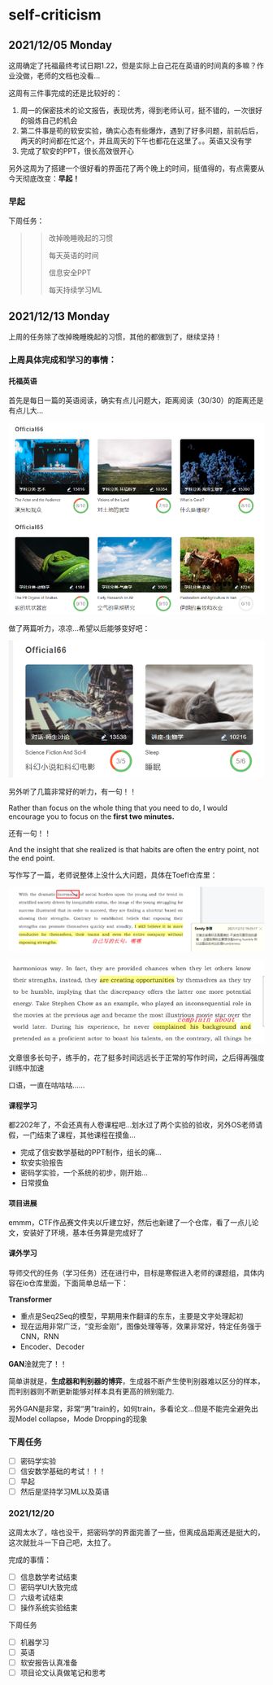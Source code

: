 # self-criticism

## 2021/12/05 Monday

这周确定了托福最终考试日期1.22，但是实际上自己花在英语的时间真的多嘛？作业没做，老师的文档也没看…

这周有三件事完成的还是比较好的：

1. 周一的保密技术的论文报告，表现优秀，得到老师认可，挺不错的，一次很好的锻炼自己的机会
2. 第二件事是苟的软安实验，确实心态有些爆炸，遇到了好多问题，前前后后，两天的时间都在忙这个，并且周天的下午也都花在这里了。。英语又没有学
3. 完成了软安的PPT，很长高效很开心

另外这周为了搭建一个很好看的界面花了两个晚上的时间，挺值得的，有点需要从今天彻底改变：**早起！**

### 早起

下周任务：

> > 改掉晚睡晚起的习惯
> >
> > 每天英语的时间
> >
> > 信息安全PPT
> >
> > 每天持续学习ML

## 2021/12/13 Monday

上周的任务除了改掉晚睡晚起的习惯，其他的都做到了，继续坚持！

### 上周具体完成和学习的事情：

#### 托福英语

首先是每日一篇的英语阅读，确实有点儿问题大，距离阅读（30/30）的距离还是有点儿大…

![image-20211213084528678](img/image-20211213084528678.png)

做了两篇听力，凉凉…希望以后能够变好吧：

![image-20211213084643871](img/image-20211213084643871.png)



另外听了几篇非常好的听力，有一句！！

Rather than focus on the whole thing that you need to do, I would encourage you to focus on the **first two minutes.**

还有一句！！

And the insight that she realized is that habits are often the entry point, not the end point.

写作写了一篇，老师说整体上没什么大问题，具体在Toefl仓库里：

![image-20211213085947930](img/image-20211213085947930.png)

![image-20211213090036283](img/image-20211213090036283.png)

文章很多长句子，练手的，花了挺多时间远远长于正常的写作时间，之后得再强度训练中加速

口语，一直在咕咕咕……

#### 课程学习

都2202年了，不会还真有人卷课程吧…划水过了两个实验的验收，另外OS老师请假，一门结束了课程，其他课程在摸鱼…

- 完成了信安数学基础的PPT制作，组长的痛…
- 软安实验报告
- 密码学实验，一个系统的初步，刚开始…
- 日常摸鱼

#### 项目进展

emmm，CTF作品赛文件夹以斤建立好，然后也新建了一个仓库，看了一点儿论文，安装好了环境，基本任务算是完成好了

#### 课外学习

导师交代的任务（学习任务）还在进行中，目标是寒假进入老师的课题组，具体内容在io仓库里面，下面简单总结一下：

**Transformer**

- 重点是Seq2Seq的模型，早期用来作翻译的东东，主要是文字处理起初
- 现在运用非常广泛，“变形金刚”，图像处理等等，效果非常好，特定任务强于CNN，RNN
- Encoder、Decoder

**GAN**淦就完了！！

简单讲就是，**生成器和判别器的博弈**，生成器不断产生使判别器难以区分的样本，而判别器则不断更新能够对样本具有更高的辨别能力.

另外GAN是非常，非常“男”train的，如何train，多看论文…但是不能完全避免出现Model collapse，Mode Dropping的现象



### 下周任务

- [ ] 密码学实验
- [ ] 信安数学基础的考试！！！
- [ ] 早起
- [ ] 然后是坚持学习ML以及英语

### 2021/12/20

这周太水了，啥也没干，把密码学的界面完善了一些，但离成品距离还是挺大的，这次就批斗一下自己吧，太拉了。

完成的事情：

- [ ] 信息数学考试结束
- [ ] 密码学UI大致完成
- [ ] 六级考试结束
- [ ] 操作系统实验结束

下周任务

- [ ] 机器学习
- [ ] 英语
- [ ] 软安报告认真准备
- [ ] 项目论文认真做笔记和思考
